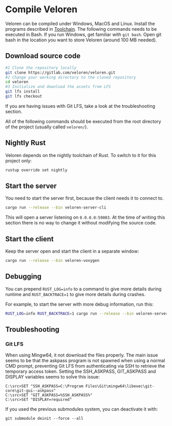 # Compile Veloren

Veloren can be compiled under Windows, MacOS and Linux.
Install the programs described in [Toolchain](../contr/toolchain.md).
The following commands needs to be executed in Bash. If you run Windows, get familiar with `git bash`.
Open git bash in the location you want to store Veloren (around 100 MB needed).

## Download source code
```bash
#1 Clone the repository locally
git clone https://gitlab.com/veloren/veloren.git
#2 Change your working directory to the cloned repository
cd veloren
#3 Initialize and download the assets from LFS
git lfs install
git lfs checkout
```

If you are having issues with Git LFS, take a look at the troubleshooting section.

All of the following commands should be executed from the root directory of the project (usually called `veloren/`).

## Nightly Rust

Veloren depends on the nightly toolchain of Rust. To switch to it for this project only:
```bash
rustup override set nightly
```

## Start the server

You need to start the server first, because the client needs it to connect to.
```bash
cargo run --release --bin veloren-server-cli
```

This will open a server listening on `0.0.0.0:59003`. At the time of writing this section there is no way to change it without modifying the source code.

## Start the client

Keep the server open and start the client in a separate window:
```bash
cargo run --release --bin veloren-voxygen
```

## Debugging

You can prepend `RUST_LOG=info` to a command to give more details during runtime and `RUST_BACKTRACE=1` to give more details during crashes.

For example, to start the server with more debug information, run this:
```bash
RUST_LOG=info RUST_BACKTRACE=1 cargo run --release --bin veloren-server-cli
```

## Troubleshooting

### Git LFS

When using Mingw64, it not download the files properly. The main issue seems to be that the askpass program is not spawned when using a normal CMD prompt, preventing Git LFS from authenticating via SSH to retrieve the temporary access token. Setting the SSH_ASKPASS, GIT_ASKPASS and DISPLAY variables seems to solve this issue:

```
C:\src>SET "SSH_ASKPASS=C:\Program Files\Git\mingw64\libexec\git-core\git-gui--askpass"
C:\src>SET "GIT_ASKPASS=%SSH_ASKPASS%"
C:\src>SET "DISPLAY=required"
```

If you used the previous submodules system, you can deactivate it with:

```
git submodule deinit --force --all
```
